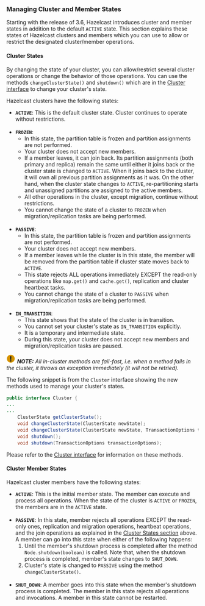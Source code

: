 


### Managing Cluster and Member States

Starting with the release of 3.6, Hazelcast introduces cluster and member states in addition to the default `ACTIVE` state. This section explains these states of Hazelcast clusters and members which you can use to allow or restrict the designated cluster/member operations.

#### Cluster States

By changing the state of your cluster, you can allow/restrict several cluster operations or change the behavior of those operations. You can use the methods `changeClusterState()` and `shutdown()` which are in the <a href="https://github.com/hazelcast/hazelcast/blob/master/hazelcast/src/main/java/com/hazelcast/core/Cluster.java" target="_blank">Cluster interface</a> to change your cluster's state.

 Hazelcast clusters have the following states:

- **`ACTIVE`**: This is the default cluster state. Cluster continues to operate without restrictions.
<br></br>
- **`FROZEN`**: 
	- In this state, the partition table is frozen and partition assignments are not performed. 
	- Your cluster does not accept new members. 
	- If a member leaves, it can join back. Its partition assignments (both primary and replica) remain the same until either it joins back or the cluster state is changed to `ACTIVE`. When it joins back to the cluster, it will own all previous partition assignments as it was. On the other hand, when the cluster state changes to `ACTIVE`, re-partitioning starts and unassigned partitions are assigned to the active members.
	- All other operations in the cluster, except migration, continue without restrictions.
	- You cannot change the state of a cluster to `FROZEN` when migration/replication tasks are being performed.
<br></br>
- **`PASSIVE`**:
	- In this state, the partition table is frozen and partition assignments are not performed. 
	- Your cluster does not accept new members.
	- If a member leaves while the cluster is in this state, the member will be removed from the partition table if cluster state moves back to `ACTIVE`. 
	- This state rejects ALL operations immediately EXCEPT the read-only operations like `map.get()` and `cache.get()`, replication and cluster heartbeat tasks. 
	- You cannot change the state of a cluster to `PASSIVE` when migration/replication tasks are being performed.
<br></br>
- **`IN_TRANSITION`**: 
	- This state shows that the state of the cluster is in transition. 
	- You cannot set your cluster's state as `IN_TRANSITION` explicitly. 
	- It is a temporary and intermediate state. 
	- During this state, your cluster does not accept new members and migration/replication tasks are paused.


![image](images/NoteSmall.jpg) ***NOTE:*** *All in-cluster methods are fail-fast, i.e. when a method fails in the cluster, it throws an exception immediately (it will not be retried).*


The following snippet is from the `Cluster` interface showing the new methods used to manage your cluster's states.


```java
public interface Cluster {
...
...
    ClusterState getClusterState();
    void changeClusterState(ClusterState newState);
    void changeClusterState(ClusterState newState, TransactionOptions transactionOptions);
    void shutdown();
    void shutdown(TransactionOptions transactionOptions);
```

Please refer to the <a href="https://github.com/hazelcast/hazelcast/blob/master/hazelcast/src/main/java/com/hazelcast/core/Cluster.java" target="_blank">Cluster interface</a> for information on these methods.

#### Cluster Member States

Hazelcast cluster members have the following states:

- **`ACTIVE`**: This is the initial member state. The member can execute and process all operations. When the state of the cluster is `ACTIVE` or `FROZEN`, the members are in the `ACTIVE` state. 
<br></br>
- **`PASSIVE`**: In this state, member rejects all operations EXCEPT the read-only ones, replication and migration operations, heartbeat operations, and the join operations as explained in the [Cluster States section](#cluster-states) above. A member can go into this state when either of the following happens:
	1. Until the member's shutdown process is completed after the method `Node.shutdown(boolean)` is called. Note that, when the shutdown process is completed, member's state changes to `SHUT_DOWN`. 
	2. Cluster's state is changed to `PASSIVE` using the method `changeClusterState()`. 
<br></br>
- **`SHUT_DOWN`**: A member goes into this state when the member's shutdown process is completed. The member in this state rejects all operations and invocations. A member in this state cannot be restarted.
<br></br>
